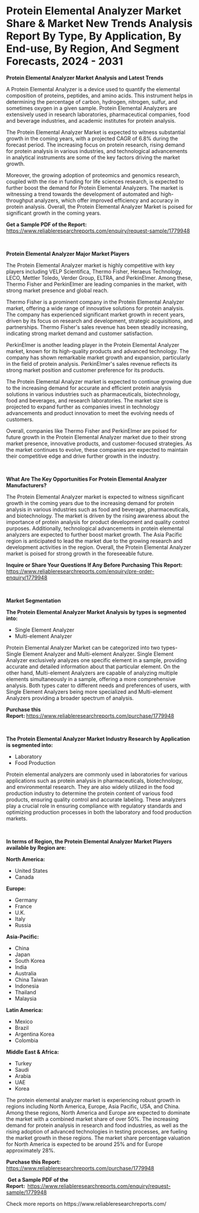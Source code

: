 <p><h1>Protein Elemental Analyzer Market Share & Market New Trends Analysis Report By Type, By Application, By End-use, By Region, And Segment Forecasts, 2024 - 2031</h1></p><p><strong>Protein Elemental Analyzer Market Analysis and Latest Trends</strong></p>
<p><p>A Protein Elemental Analyzer is a device used to quantify the elemental composition of proteins, peptides, and amino acids. This instrument helps in determining the percentage of carbon, hydrogen, nitrogen, sulfur, and sometimes oxygen in a given sample. Protein Elemental Analyzers are extensively used in research laboratories, pharmaceutical companies, food and beverage industries, and academic institutes for protein analysis.</p><p>The Protein Elemental Analyzer Market is expected to witness substantial growth in the coming years, with a projected CAGR of 6.8% during the forecast period. The increasing focus on protein research, rising demand for protein analysis in various industries, and technological advancements in analytical instruments are some of the key factors driving the market growth.</p><p>Moreover, the growing adoption of proteomics and genomics research, coupled with the rise in funding for life sciences research, is expected to further boost the demand for Protein Elemental Analyzers. The market is witnessing a trend towards the development of automated and high-throughput analyzers, which offer improved efficiency and accuracy in protein analysis. Overall, the Protein Elemental Analyzer Market is poised for significant growth in the coming years.</p></p>
<p><strong>Get a Sample PDF of the Report:&nbsp;</strong> <a href="https://www.reliableresearchreports.com/enquiry/request-sample/1779948">https://www.reliableresearchreports.com/enquiry/request-sample/1779948</a></p>
<p>&nbsp;</p>
<p><strong>Protein Elemental Analyzer Major Market Players</strong></p>
<p><p>The Protein Elemental Analyzer market is highly competitive with key players including VELP Scientifica, Thermo Fisher, Heraeus Technology, LECO, Mettler Toledo, Verder Group, ELTRA, and PerkinElmer. Among these, Thermo Fisher and PerkinElmer are leading companies in the market, with strong market presence and global reach.</p><p>Thermo Fisher is a prominent company in the Protein Elemental Analyzer market, offering a wide range of innovative solutions for protein analysis. The company has experienced significant market growth in recent years, driven by its focus on research and development, strategic acquisitions, and partnerships. Thermo Fisher's sales revenue has been steadily increasing, indicating strong market demand and customer satisfaction.</p><p>PerkinElmer is another leading player in the Protein Elemental Analyzer market, known for its high-quality products and advanced technology. The company has shown remarkable market growth and expansion, particularly in the field of protein analysis. PerkinElmer's sales revenue reflects its strong market position and customer preference for its products.</p><p>The Protein Elemental Analyzer market is expected to continue growing due to the increasing demand for accurate and efficient protein analysis solutions in various industries such as pharmaceuticals, biotechnology, food and beverages, and research laboratories. The market size is projected to expand further as companies invest in technology advancements and product innovation to meet the evolving needs of customers.</p><p>Overall, companies like Thermo Fisher and PerkinElmer are poised for future growth in the Protein Elemental Analyzer market due to their strong market presence, innovative products, and customer-focused strategies. As the market continues to evolve, these companies are expected to maintain their competitive edge and drive further growth in the industry.</p></p>
<p>&nbsp;</p>
<p><strong>What Are The Key Opportunities For Protein Elemental Analyzer Manufacturers?</strong></p>
<p><p>The Protein Elemental Analyzer market is expected to witness significant growth in the coming years due to the increasing demand for protein analysis in various industries such as food and beverage, pharmaceuticals, and biotechnology. The market is driven by the rising awareness about the importance of protein analysis for product development and quality control purposes. Additionally, technological advancements in protein elemental analyzers are expected to further boost market growth. The Asia Pacific region is anticipated to lead the market due to the growing research and development activities in the region. Overall, the Protein Elemental Analyzer market is poised for strong growth in the foreseeable future.</p></p>
<p><strong>Inquire or Share Your Questions If Any Before Purchasing This Report:</strong> <a href="https://www.reliableresearchreports.com/enquiry/pre-order-enquiry/1779948">https://www.reliableresearchreports.com/enquiry/pre-order-enquiry/1779948</a></p>
<p>&nbsp;</p>
<p><strong>Market Segmentation</strong></p>
<p><strong>The Protein Elemental Analyzer Market Analysis by types is segmented into:</strong></p>
<p><ul><li>Single Element Analyzer</li><li>Multi-element Analyzer</li></ul></p>
<p><p>Protein Elemental Analyzer Market can be categorized into two types- Single Element Analyzer and Multi-element Analyzer. Single Element Analyzer exclusively analyzes one specific element in a sample, providing accurate and detailed information about that particular element. On the other hand, Multi-element Analyzers are capable of analyzing multiple elements simultaneously in a sample, offering a more comprehensive analysis. Both types cater to different needs and preferences of users, with Single Element Analyzers being more specialized and Multi-element Analyzers providing a broader spectrum of analysis.</p></p>
<p><strong>Purchase this Report:&nbsp;</strong><a href="https://www.reliableresearchreports.com/purchase/1779948">https://www.reliableresearchreports.com/purchase/1779948</a></p>
<p>&nbsp;</p>
<p><strong>The Protein Elemental Analyzer Market Industry Research by Application is segmented into:</strong></p>
<p><ul><li>Laboratory</li><li>Food Production</li></ul></p>
<p><p>Protein elemental analyzers are commonly used in laboratories for various applications such as protein analysis in pharmaceuticals, biotechnology, and environmental research. They are also widely utilized in the food production industry to determine the protein content of various food products, ensuring quality control and accurate labeling. These analyzers play a crucial role in ensuring compliance with regulatory standards and optimizing production processes in both the laboratory and food production markets.</p></p>
<p>&nbsp;</p>
<p><strong>In terms of Region, the Protein Elemental Analyzer Market Players available by Region are:</strong></p>
<p>
    <p> <strong> North America: </strong>
        <ul>
            <li>United States</li>
            <li>Canada</li>
        </ul>
        </p> 
    <p> <strong> Europe: </strong>
        <ul>
            <li>Germany</li>
            <li>France</li>
            <li>U.K.</li>
            <li>Italy</li>
            <li>Russia</li>
        </ul>
        </p> 
    <p> <strong> Asia-Pacific: </strong>
        <ul>
            <li>China</li>
            <li>Japan</li>
            <li>South Korea</li>
            <li>India</li>
            <li>Australia</li>
            <li>China Taiwan</li>
            <li>Indonesia</li>
            <li>Thailand</li>
            <li>Malaysia</li>
        </ul>
        </p> 
    <p> <strong> Latin America: </strong>
        <ul>
            <li>Mexico</li>
            <li>Brazil</li>
            <li>Argentina Korea</li>
            <li>Colombia</li>
        </ul>
        </p> 
    <p> <strong> Middle East & Africa: </strong>
        <ul>
            <li>Turkey</li>
            <li>Saudi</li>
            <li>Arabia</li>
            <li>UAE</li>
            <li>Korea</li>
        </ul>
    </p>
    </p>
<p><p>The protein elemental analyzer market is experiencing robust growth in regions including North America, Europe, Asia Pacific, USA, and China. Among these regions, North America and Europe are expected to dominate the market with a combined market share of over 50%. The increasing demand for protein analysis in research and food industries, as well as the rising adoption of advanced technologies in testing processes, are fueling the market growth in these regions. The market share percentage valuation for North America is expected to be around 25% and for Europe approximately 28%.</p></p>
<p><strong>Purchase this Report: </strong><a href="https://www.reliableresearchreports.com/purchase/1779948">https://www.reliableresearchreports.com/purchase/1779948</a></p>
<p>&nbsp;<strong>Get a Sample PDF of the Report:&nbsp;&nbsp;</strong><a href="https://www.reliableresearchreports.com/enquiry/request-sample/1779948">https://www.reliableresearchreports.com/enquiry/request-sample/1779948</a></p>
<p><strong></strong></p>
<p>Check more reports on https://www.reliableresearchreports.com/</p>